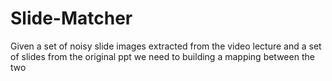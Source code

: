 # Slide-Matcher
Given a set of noisy slide images extracted from the video lecture and a set of slides from the original ppt we need to building a mapping between the two
